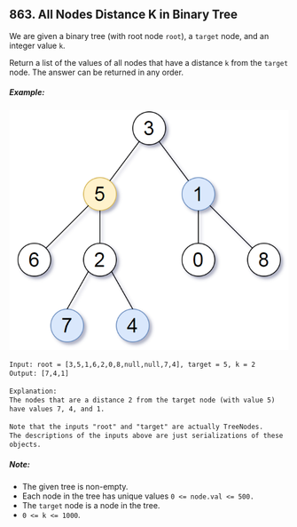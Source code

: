 ## 863. All Nodes Distance K in Binary Tree

We are given a binary tree (with root node ```root```), a ```target``` node, and an integer value ```k```.

Return a list of the values of all nodes that have a distance ```k``` from the ```target``` node. The answer can be returned in any order.

##### Example:

![Example](images/example.png)

```
Input: root = [3,5,1,6,2,0,8,null,null,7,4], target = 5, k = 2
Output: [7,4,1]

Explanation:
The nodes that are a distance 2 from the target node (with value 5)
have values 7, 4, and 1.

Note that the inputs "root" and "target" are actually TreeNodes.
The descriptions of the inputs above are just serializations of these objects.
```
##### Note:

* The given tree is non-empty.
* Each node in the tree has unique values ```0 <= node.val <= 500.```
* The ```target``` node is a node in the tree.
* ```0 <= k <= 1000```.